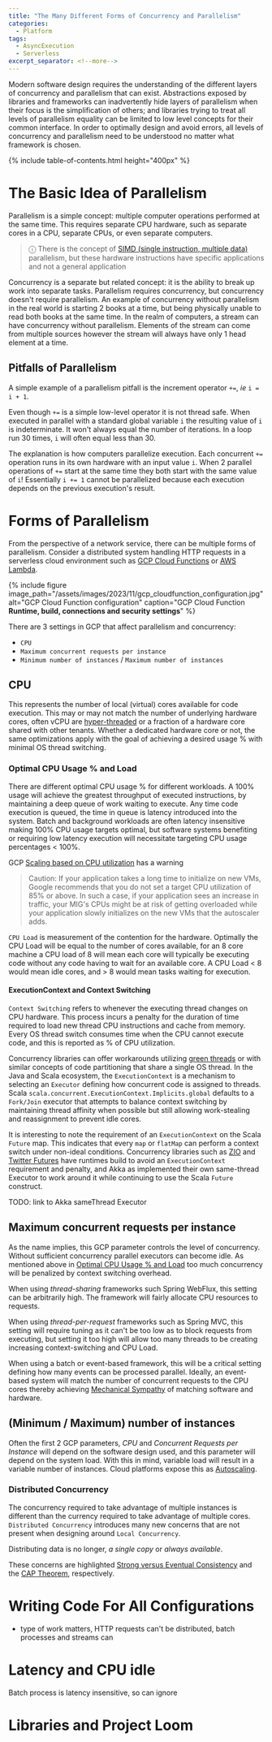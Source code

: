 ```yaml
---
title: "The Many Different Forms of Concurrency and Parallelism"
categories:
  - Platform
tags:
  - AsyncExecution
  - Serverless
excerpt_separator: <!--more-->
---
```


Modern software design requires the understanding of the different layers of concurrency and parallelism that can exist.
Abstractions exposed by libraries and frameworks can inadvertently hide layers of parallelism when their focus is the
simplification of others; and libraries trying to treat all levels of parallelism equality can be limited to low level
concepts for their common interface. In order to optimally design and avoid errors, all levels of concurrency and
parallelism need to be understood no matter what framework is chosen.<!--more-->

{% include table-of-contents.html height="400px" %}

# The Basic Idea of Parallelism

Parallelism is a simple concept: multiple computer operations performed at the same time. This requires separate
CPU hardware, such as separate cores in a CPU, separate CPUs, or even separate computers.

> ⓘ There is the concept
> of [SIMD (single instruction, multiple data)](https://en.wikipedia.org/wiki/Single_instruction,_multiple_data)
> parallelism, but these hardware instructions have specific applications and not a general application

Concurrency is a separate but related concept: it is the ability to break up work into separate tasks. Parallelism
requires concurrency, but concurrency doesn't require parallelism. An example of concurrency without parallelism in the
real world is starting 2 books at a time, but being physically unable to read both books at the same time. In the realm
of computers, a stream can have concurrency without parallelism. Elements of the stream can come from multiple sources
however the stream will always have only 1 head element at a time.

## Pitfalls of Parallelism

A simple example of a parallelism pitfall is the increment operator `+=`, _ie_ `i = i + 1`.

Even though `+=` is a simple low-level operator it is not thread safe. When executed in parallel with a standard global
variable `i` the resulting value of `i` is indeterminate. It won't always equal the number of iterations. In a loop
run 30 times, `i` will often equal less than 30.

The explanation is how computers parallelize execution. Each concurrent `+=` operation runs in its own hardware with an
input value `i`. When 2 parallel operations of `+=` start at the same time they both start with the same value of
`i`!  Essentially `i += 1` cannot be parallelized because each execution depends on the previous execution's result.

# Forms of Parallelism

From the perspective of a network service, there can be multiple forms of parallelism. Consider a distributed system
handling HTTP requests in a serverless cloud environment such
as [GCP Cloud Functions](https://cloud.google.com/functions)
or [AWS Lambda](https://docs.aws.amazon.com/lambda/latest/dg/welcome.html).

{%
include figure image_path="/assets/images/2023/11/gcp_cloudfunction_configuration.jpg"
alt="GCP Cloud Function configuration"
caption="GCP Cloud Function **Runtime, build, connections and security settings**"
%}

There are 3 settings in GCP that affect parallelism and concurrency:

- `CPU`
- `Maximum concurrent requests per instance`
- `Minimum number of instances` / `Maximum number of instances`

## CPU

This represents the number of local (virtual) cores available for code execution. This may or may not match the number
of underlying hardware cores, often vCPU are [hyper-threaded](https://en.wikipedia.org/wiki/Hyper-threading) or a
fraction of a hardware core shared with other tenants. Whether a dedicated hardware core or not, the same optimizations
apply with the goal of achieving a desired usage % with minimal OS thread switching.

### Optimal CPU Usage % and Load

There are different optimal CPU usage % for different workloads. A 100% usage will achieve the greatest throughput of
executed instructions, by maintaining a deep queue of work waiting to execute. Any time code execution is queued, the
time in queue is latency introduced into the system. Batch and background workloads are often latency insensitive making
100% CPU usage targets optimal, but software systems benefiting or requiring low latency execution will necessitate
targeting CPU usage percentages < 100%.

GCP [Scaling based on CPU utilization](https://cloud.google.com/compute/docs/autoscaler/scaling-cpu) has a warning
> Caution: If your application takes a long time to initialize on new VMs, Google recommends that you do not set a
> target CPU utilization of 85% or above. In such a case, if your application sees an increase in traffic, your MIG's
> CPUs
> might be at risk of getting overloaded while your application slowly initializes on the new VMs that the autoscaler
> adds.

`CPU Load` is measurement of the contention for the hardware. Optimally the CPU Load will be equal to the number of
cores available, for an 8 core machine a CPU load of 8 will mean each core will typically be executing code without
any code having to wait for an available core. A CPU Load < 8 would mean idle cores, and > 8 would mean tasks waiting
for execution.

#### ExecutionContext and Context Switching

`Context Switching` refers to whenever the executing thread changes on CPU hardware. This process incurs a penalty
for the duration of time required to load new thread CPU instructions and cache from memory. Every OS thread switch
consumes time when the CPU cannot execute code, and this is reported as % of CPU utilization.

Concurrency libraries can offer workarounds utilizing [green threads](https://en.wikipedia.org/wiki/Green_thread) or
with similar concepts of code partitioning that share a single OS thread. In the Java and Scala ecosystem, the
`ExecutionContext` is a mechanism to selecting an `Executor` defining how concurrent code is assigned to threads. Scala
`scala.concurrent.ExecutionContext.Implicits.global` defaults to a `Fork/Join` executor that attempts to balance context
switching by maintaining thread affinity when possible but still allowing work-stealing and reassignment to prevent idle
cores.

It is interesting to note the requirement of an `ExecutionContext` on the Scala `Future` map. This indicates that every
`map` or `flatMap` can perform a context switch under non-ideal conditions. Concurrency libraries such
as [ZIO](https://zio.dev/reference/core/runtime)
and [Twitter Futures](https://twitter.github.io/util/guide/util-cookbook/futures.html) have runtimes build to avoid
an `ExecutionContext` requirement and penalty, and Akka as implemented their own same-thread Executor to work around it
while continuing to use the Scala `Future` construct.

TODO: link to Akka sameThread Executor

## Maximum concurrent requests per instance

As the name implies, this GCP parameter controls the level of concurrency. Without sufficient concurrency parallel
executors can become idle. As mentioned above in [Optimal CPU Usage % and Load](#optimal-cpu-usage--and-load) too much
concurrency will be penalized by context switching overhead.

When using _thread-sharing_ frameworks such Spring WebFlux, this setting can be
arbitrarily high. The framework will fairly allocate CPU resources to requests.

When using _thread-per-request_ frameworks such as Spring MVC, this setting will require tuning as it can't be too low
as to block requests from executing, but setting it too high will allow too many threads to be creating increasing
context-switching and CPU Load.

When using a batch or event-based framework, this will be a critical setting defining how many events can be processed
parallel. Ideally, an event-based system will match the number of concurrent requests to the CPU cores thereby achieving
[Mechanical Sympathy](https://dzone.com/articles/mechanical-sympathy) of matching software and hardware.

## (Minimum / Maximum) number of instances

Often the first 2 GCP parameters, _CPU_ and _Concurrent Requests per Instance_ will depend on the software design used,
and this parameter will depend on the system load. With this in mind, variable load will result in a variable number
of instances. Cloud platforms expose this as [Autoscaling](https://cloud.google.com/compute/docs/autoscaler).

### Distributed Concurrency

The concurrency required to take advantage of multiple instances is different than the currency required to take
advantage of multiple cores.  `Distributed Concurrency` introduces many new concerns that are not present when designing
around `Local Concurrency`.

Distributing data is no longer, _a single copy_ or _always available_.

These concerns are highlighted [Strong versus Eventual Consistency](https://en.wikipedia.org/wiki/Eventual_consistency)
and the [CAP Theorem](https://en.wikipedia.org/wiki/CAP_theorem), respectively.

# Writing Code For All Configurations

- type of work matters, HTTP requests can't be distributed, batch processes and streams can

# Latency and CPU idle

Batch process is latency insensitive, so can ignore

# Libraries and Project Loom

